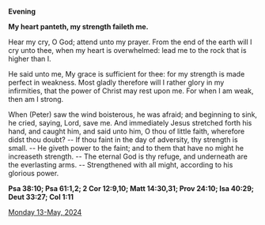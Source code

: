 **Evening**

**My heart panteth, my strength faileth me.**
 
Hear my cry, O God; attend unto my prayer. From the end of the earth will I cry unto thee, when my heart is overwhelmed: lead me to the rock that is higher than I.
 
He said unto me, My grace is sufficient for thee: for my strength is made perfect in weakness. Most gladly therefore will I rather glory in my infirmities, that the power of Christ may rest upon me. For when I am weak, then am I strong.
 
When (Peter) saw the wind boisterous, he was afraid; and beginning to sink, he cried, saying, Lord, save me. And immediately Jesus stretched forth his hand, and caught him, and said unto him, O thou of little faith, wherefore didst thou doubt? -- If thou faint in the day of adversity, thy strength is small. -- He giveth power to the faint; and to them that have no might he increaseth strength. -- The eternal God is thy refuge, and underneath are the everlasting arms. -- Strengthened with all might, according to his glorious power.  

**Psa 38:10; Psa 61:1,2; 2 Cor 12:9,10; Matt 14:30,31; Prov 24:10; Isa 40:29; Deut 33:27; Col 1:11**

[Monday 13-May, 2024](https://t.me/daily_light)
